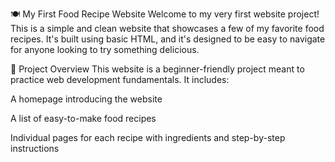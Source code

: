 🍽️ My First Food Recipe Website
Welcome to my very first website project! This is a simple and clean website that showcases a few of my favorite food recipes. It's built using basic HTML, and it's designed to be easy to navigate for anyone looking to try something delicious.

📄 Project Overview
This website is a beginner-friendly project meant to practice web development fundamentals. It includes:

A homepage introducing the website

A list of easy-to-make food recipes

Individual pages for each recipe with ingredients and step-by-step instructions



